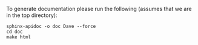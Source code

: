 To generate documentation please run the following (assumes that we are in the top directory):

```
sphinx-apidoc -o doc Dave --force
cd doc
make html
```
